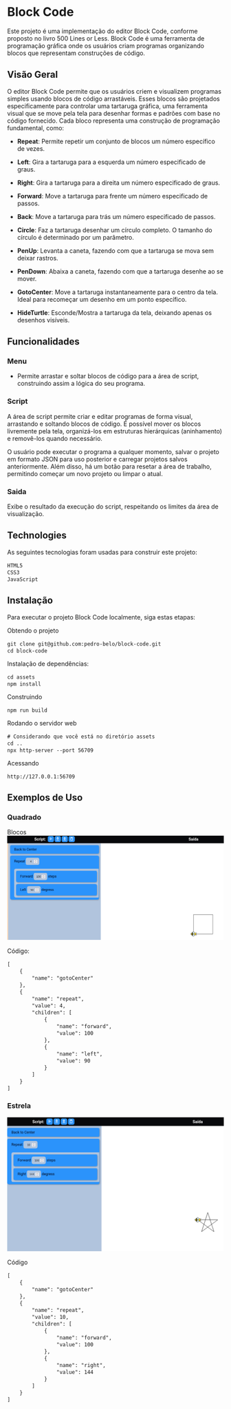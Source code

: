 # Block Code

Este projeto é uma implementação do editor Block Code, conforme proposto no livro 500 Lines or Less. Block Code é uma ferramenta de programação gráfica onde os usuários criam programas organizando blocos que representam construções de código.

## Visão Geral

O editor Block Code permite que os usuários criem e visualizem programas simples usando blocos de código arrastáveis. Esses blocos são projetados especificamente para controlar uma tartaruga gráfica, uma ferramenta visual que se move pela tela para desenhar formas e padrões com base no código fornecido. Cada bloco representa uma construção de programação fundamental, como:

- **Repeat**: Permite repetir um conjunto de blocos um número específico de vezes.

- **Left**: Gira a tartaruga para a esquerda um número especificado de graus.

- **Right**: Gira a tartaruga para a direita um número especificado de graus.

- **Forward**: Move a tartaruga para frente um número especificado de passos.

- **Back**: Move a tartaruga para trás um número especificado de passos.

- **Circle**: Faz a tartaruga desenhar um círculo completo. O tamanho do círculo é determinado por um parâmetro.

- **PenUp**: Levanta a caneta, fazendo com que a tartaruga se mova sem deixar rastros.

- **PenDown**: Abaixa a caneta, fazendo com que a tartaruga desenhe ao se mover.

- **GotoCenter**: Move a tartaruga instantaneamente para o centro da tela. Ideal para recomeçar um desenho em um ponto específico.

- **HideTurtle**: Esconde/Mostra a tartaruga da tela, deixando apenas os desenhos visíveis.

## Funcionalidades

### Menu

- Permite arrastar e soltar blocos de código para a área de script, construindo assim a lógica do seu programa.

### Script

A área de script permite criar e editar programas de forma visual, arrastando e soltando blocos de código. É possível mover os blocos livremente pela tela, organizá-los em estruturas hierárquicas (aninhamento) e removê-los quando necessário.

O usuário pode executar o programa a qualquer momento, salvar o projeto em formato JSON para uso posterior e carregar projetos salvos anteriormente. Além disso, há um botão para resetar a área de trabalho, permitindo começar um novo projeto ou limpar o atual.

### Saida

Exibe o resultado da execução do script, respeitando os limites da área de visualização.

## Technologies

As seguintes tecnologias foram usadas para construir este projeto:

    HTML5
    CSS3
    JavaScript

## Instalação

Para executar o projeto Block Code localmente, siga estas etapas:

Obtendo o projeto

    git clone git@github.com:pedro-belo/block-code.git
    cd block-code

Instalação de dependências:

    cd assets
    npm install

Construindo

    npm run build

Rodando o servidor web

    # Considerando que você está no diretório assets
    cd ..
    npx http-server --port 56709

Acessando

    http://127.0.0.1:56709

## Exemplos de Uso

### Quadrado

Blocos
![Quadrado](./images/square.png)

Código:

    [
        {
            "name": "gotoCenter"
        },
        {
            "name": "repeat",
            "value": 4,
            "children": [
                {
                    "name": "forward",
                    "value": 100
                },
                {
                    "name": "left",
                    "value": 90
                }
            ]
        }
    ]

### Estrela

![Estrela](./images/star.png)

Código

    [
        {
            "name": "gotoCenter"
        },
        {
            "name": "repeat",
            "value": 10,
            "children": [
                {
                    "name": "forward",
                    "value": 100
                },
                {
                    "name": "right",
                    "value": 144
                }
            ]
        }
    ]

